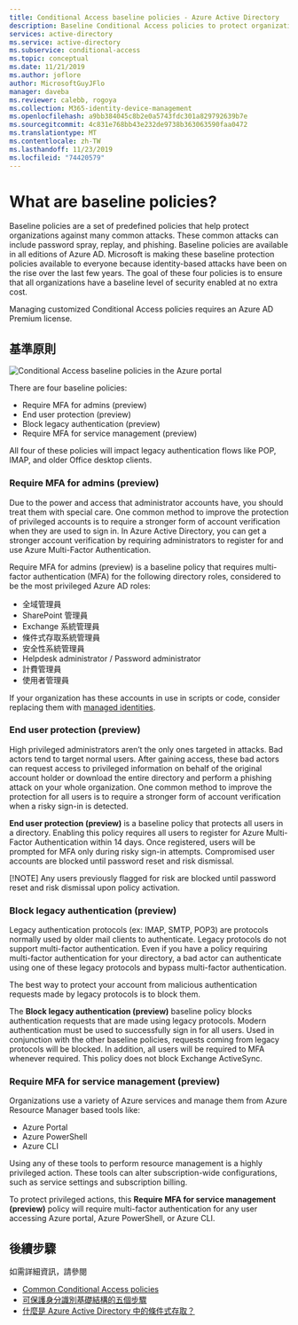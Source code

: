 ```yaml
---
title: Conditional Access baseline policies - Azure Active Directory
description: Baseline Conditional Access policies to protect organizations from common attacks
services: active-directory
ms.service: active-directory
ms.subservice: conditional-access
ms.topic: conceptual
ms.date: 11/21/2019
ms.author: joflore
author: MicrosoftGuyJFlo
manager: daveba
ms.reviewer: calebb, rogoya
ms.collection: M365-identity-device-management
ms.openlocfilehash: a9bb384045c8b2e0a5743fdc301a829792639b7e
ms.sourcegitcommit: 4c831e768bb43e232de9738b363063590faa0472
ms.translationtype: MT
ms.contentlocale: zh-TW
ms.lasthandoff: 11/23/2019
ms.locfileid: "74420579"
---
```

# <a name="what-are-baseline-policies"></a>What are baseline policies?

Baseline policies are a set of predefined policies that help protect organizations against many common attacks. These common attacks can include password spray, replay, and phishing. Baseline policies are available in all editions of Azure AD. Microsoft is making these baseline protection policies available to everyone because identity-based attacks have been on the rise over the last few years. The goal of these four policies is to ensure that all organizations have a baseline level of security enabled at no extra cost.  

Managing customized Conditional Access policies requires an Azure AD Premium license.

## <a name="baseline-policies"></a>基準原則

![Conditional Access baseline policies in the Azure portal](./media/concept-baseline-protection/conditional-access-policies.png)

There are four baseline policies:

* Require MFA for admins (preview)
* End user protection (preview)
* Block legacy authentication (preview)
* Require MFA for service management (preview)

All four of these policies will impact legacy authentication flows like POP, IMAP, and older Office desktop clients.

### <a name="require-mfa-for-admins-preview"></a>Require MFA for admins (preview)

Due to the power and access that administrator accounts have, you should treat them with special care. One common method to improve the protection of privileged accounts is to require a stronger form of account verification when they are used to sign in. In Azure Active Directory, you can get a stronger account verification by requiring administrators to register for and use Azure Multi-Factor Authentication.

Require MFA for admins (preview) is a baseline policy that requires multi-factor authentication (MFA) for the following directory roles, considered to be the most privileged Azure AD roles:

* 全域管理員
* SharePoint 管理員
* Exchange 系統管理員
* 條件式存取系統管理員
* 安全性系統管理員
* Helpdesk administrator / Password administrator
* 計費管理員
* 使用者管理員

If your organization has these accounts in use in scripts or code, consider replacing them with [managed identities](../managed-identities-azure-resources/overview.md).

### <a name="end-user-protection-preview"></a>End user protection (preview)

High privileged administrators aren’t the only ones targeted in attacks. Bad actors tend to target normal users. After gaining access, these bad actors can request access to privileged information on behalf of the original account holder or download the entire directory and perform a phishing attack on your whole organization. One common method to improve the protection for all users is to require a stronger form of account verification when a risky sign-in is detected.

**End user protection (preview)** is a baseline policy that protects all users in a directory. Enabling this policy requires all users to register for Azure Multi-Factor Authentication within 14 days. Once registered, users will be prompted for MFA only during risky sign-in attempts. Compromised user accounts are blocked until password reset and risk dismissal. 

[!NOTE]
Any users previously flagged for risk are blocked until password reset and risk dismissal upon policy activation.

### <a name="block-legacy-authentication-preview"></a>Block legacy authentication (preview)

Legacy authentication protocols (ex: IMAP, SMTP, POP3) are protocols normally used by older mail clients to authenticate. Legacy protocols do not support multi-factor authentication. Even if you have a policy requiring multi-factor authentication for your directory, a bad actor can authenticate using one of these legacy protocols and bypass multi-factor authentication.

The best way to protect your account from malicious authentication requests made by legacy protocols is to block them.

The **Block legacy authentication (preview)** baseline policy blocks authentication requests that are made using legacy protocols. Modern authentication must be used to successfully sign in for all users. Used in conjunction with the other baseline policies, requests coming from legacy protocols will be blocked. In addition, all users will be required to MFA whenever required. This policy does not block Exchange ActiveSync.

### <a name="require-mfa-for-service-management-preview"></a>Require MFA for service management (preview)

Organizations use a variety of Azure services and manage them from Azure Resource Manager based tools like:

* Azure Portal
* Azure PowerShell
* Azure CLI

Using any of these tools to perform resource management is a highly privileged action. These tools can alter subscription-wide configurations, such as service settings and subscription billing.

To protect privileged actions, this **Require MFA for service management (preview)** policy will require multi-factor authentication for any user accessing Azure portal, Azure PowerShell, or Azure CLI.

## <a name="next-steps"></a>後續步驟

如需詳細資訊，請參閱

* [Common Conditional Access policies](concept-conditional-access-policy-common.md)
* [可保護身分識別基礎結構的五個步驟](../../security/fundamentals/steps-secure-identity.md)
* [什麼是 Azure Active Directory 中的條件式存取？](overview.md)
